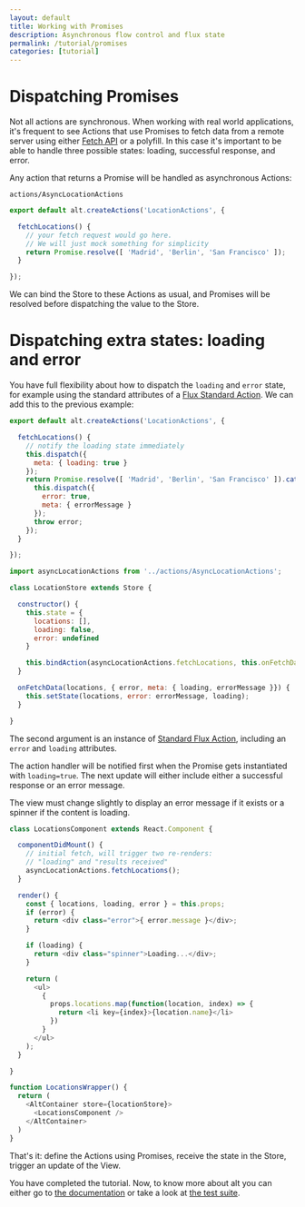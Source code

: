 ```yaml
---
layout: default
title: Working with Promises
description: Asynchronous flow control and flux state
permalink: /tutorial/promises
categories: [tutorial]
---
```


# Dispatching Promises

Not all actions are synchronous. When working with real world applications, it's frequent to see Actions that use 
Promises to fetch data from a remote server using either [Fetch API](https://github.com/github/fetch) or a polyfill. 
In this case it's important to be able to handle three possible states: loading, successful response, and error.

Any action that returns a Promise will be handled as asynchronous Actions:

`actions/AsyncLocationActions`

```js
export default alt.createActions('LocationActions', {

  fetchLocations() {
    // your fetch request would go here.
    // We will just mock something for simplicity
    return Promise.resolve([ 'Madrid', 'Berlin', 'San Francisco' ]);
  }

});
```

We can bind the Store to these Actions as usual, and Promises will be resolved before dispatching the value to the Store. 

# Dispatching extra states: loading and error

You have full flexibility about how to dispatch the `loading` and `error` state, for example using the standard attributes of a [Flux Standard Action](https://github.com/acdlite/flux-standard-action). We can add this to the previous example:

```js
export default alt.createActions('LocationActions', {

  fetchLocations() {
    // notify the loading state immediately
    this.dispatch({
      meta: { loading: true }
    });
    return Promise.resolve([ 'Madrid', 'Berlin', 'San Francisco' ]).catch((errorMessage) => {
      this.dispatch({ 
        error: true, 
        meta: { errorMessage } 
      });
      throw error;
    });
  }

});
```


```js
import asyncLocationActions from '../actions/AsyncLocationActions';

class LocationStore extends Store {

  constructor() {
    this.state = {
      locations: [],
      loading: false,
      error: undefined
    }

    this.bindAction(asyncLocationActions.fetchLocations, this.onFetchData)
  }

  onFetchData(locations, { error, meta: { loading, errorMessage }}) {
    this.setState(locations, error: errorMessage, loading);
  }

}
```

The second argument is an instance of [Standard Flux Action](https://github.com/acdlite/flux-standard-action), 
including an `error` and `loading` attributes.  

The action handler will be notified first when the Promise gets instantiated with `loading=true`. 
The next update will either include either a successful response or an error message.

The view must change slightly to display an error message if it exists or a spinner if the content is loading.

```js
class LocationsComponent extends React.Component {

  componentDidMount() {
    // initial fetch, will trigger two re-renders: 
    // "loading" and "results received"
    asyncLocationActions.fetchLocations();
  }

  render() {
    const { locations, loading, error } = this.props;
    if (error) {
      return <div class="error">{ error.message }</div>;
    }

    if (loading) {
      return <div class="spinner">Loading...</div>;
    }

    return (
      <ul>
        {
          props.locations.map(function(location, index) => {
            return <li key={index}>{location.name}</li>
          })
        }
      </ul>
    );
  }  

}

function LocationsWrapper() {
  return (
    <AltContainer store={locationStore}>
      <LocationsComponent />
    </AltContainer>
  )
}

```

That's it: define the Actions using Promises, receive the state in the Store, trigger an update of the View. 

You have completed the tutorial. Now, to know more about alt you can either go to [the documentation](../doc) 
or take a look at [the test suite](https://github.com/koliseoapi/alt/tree/master/test).
